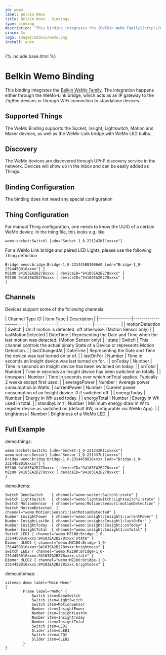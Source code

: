 ```yaml
---
id: wemo
label: Belkin Wemo
title: Belkin Wemo - Bindings
type: binding
description: "This binding integrates the [Belkin WeMo Family](http://www.belkin.com/us/Products/c/home-automation/)."
since: 2x
logo: images/addons/wemo.png
install: auto
---
```


<!-- Attention authors: Do not edit directly. Please add your changes to the appropriate source repository -->

{% include base.html %}

# Belkin Wemo Binding

This binding integrates the [Belkin WeMo Family](http://www.belkin.com/us/Products/c/home-automation/).
The integration happens either through the WeMo-Link bridge, which acts as an IP gateway to the ZigBee devices or through WiFi connection to standalone devices.

## Supported Things

The WeMo Binding supports the Socket, Insight, Lightswitch, Motion and Maker devices, as well as the WeMo-Link bridge with WeMo LED bulbs.

## Discovery

The WeMo devices are discovered through UPnP discovery service in the network. Devices will show up in the inbox and can be easily added as Things.

## Binding Configuration

The binding does not need any special configuration

## Thing Configuration

For manual Thing configuration, one needs to know the UUID of a certain WeMo device.
In the thing file, this looks e.g. like

```
wemo:socket:Switch1 [udn="Socket-1_0-221242K11xxxxx"]
```

For a WeMo Link bridge and paired LED Lights, please use the following Thing definition

```
Bridge wemo:bridge:Bridge-1_0-231445B01006A0 [udn="Bridge-1_0-231445B010xxxx"] {
MZ100 94103EA2B278xxxx [ deviceID="94103EA2B278xxxx" ]
MZ100 94103EA2B278xxxx [ deviceID="94103EA2B278xxxx" ]
}
```



## Channels

Devices support some of the following channels:

| Channel Type ID | Item Type    | Description  |
|-----------------|------------------------|--------------|----------------- |------------- |
| motionDetection | Switch | On if motion is detected, off otherwise. (Motion Sensor only) |
| lastMotionDetected | DateTime | Representing the Date and Time when the last motion was detected. (Motion Sensor only) |
| state | Switch       | This channel controls the actual binary State of a Device or represents Motion Detection. |
| lastChangedAt | DateTime | Representing the Date and Time the device was last turned on or of. |
| lastOnFor | Number       | Time in seconds an Insight device was last turned on for. |
| onToday   | Number       | Time in seconds an Insight device has been switched on today.   |
| onTotal   | Number       | Time in seconds an Insight device has been switched on totally. |
| timespan  | Number       | Time in seconds over which onTotal applies. Typically 2 weeks except first used. |
| averagePower | Number    | Average power consumption in Watts. 
| currentPower | Number    | Current power consumption of an Insight device. 0 if switched off. |
| energyToday | Number     | Energy in Wh used today. |
| energyTotal | Number     | Energy in Wh used in total. |
| standbyLimit | Number    | Minimum energy draw in W to register device as switched on (default 8W, configurable via WeMo App). |
| brightness   | Number    | Brightness of a WeMo LED. |


## Full Example

demo.things:

```
wemo:socket:Switch1 [udn="Socket-1_0-221242K11xxxxx"]
wemo:motion:Sensor1 [udn="Sensor-1_0-221337L11xxxxx"]
Bridge wemo:bridge:Bridge-1_0-231445B010xxxx [udn="Bridge-1_0-231445B010xxxx"] {
MZ100 94103EA2B278xxxx [ deviceID="94103EA2B278xxxx" ]
MZ100 94103EA2B278xxxx [ deviceID="94103EA2B278xxxx" ]
}
```

demo.items:

```
Switch DemoSwitch    { channel="wemo:socket:Switch1:state" }
Switch LightSwitch   { channel="wemo:lightswitch:Lightswitch1:state" }
Switch MotionSensor  { channel="wemo:Motion:Sensor1:motionDetection" }
Switch MotionDetected  { channel="wemo:Motion:Sensor1:lastMotionDetected" }
Number InsightPower  { channel="wemo:insight:Insight1:currentPower" }
Number InsightLastOn { channel="wemo:insight:Insight1:lastOnFor" }
Number InsightToday  { channel="wemo:insight:Insight1:onToday" }
Number InsightTotal  { channel="wemo:insight:Insight1:onTotal" }
Switch LED1 { channel="wemo:MZ100:Bridge-1_0-231445B010xxxx:94103EA2B278xxxx:state" }
Dimmer dLED1 { channel="wemo:MZ100:Bridge-1_0-231445B010xxxx:94103EA2B278xxxx:brightness" }
Switch LED2 { channel="wemo:MZ100:Bridge-1_0-231445B010xxxx:94103EA2B278xxxx:state" }
Dimmer dLED2 { channel="wemo:MZ100:Bridge-1_0-231445B010xxxx:94103EA2B278xxxx:brightness" }
```

demo.sitemap:

```
sitemap demo label="Main Menu"
{
		Frame label="WeMo" {
			Switch item=DemoSwitch
			Switch item=LightSwitch
			Switch item=MotionSensor
			Number item=InsightPower
			Number item=InsightLastOn
			Number item=InsightToday
			Number item=InsightTotal
			Switch item=LED1
			Slider item=dLED1
			Switch item=LED2
			Slider item=dLED2
		}
}
```
